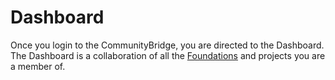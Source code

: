 # Dashboard

Once you login to the CommunityBridge, you are directed to the Dashboard. The Dashboard is a collaboration of all the [Foundations](Foundation-discovery.md) and projects you are a member of. 
